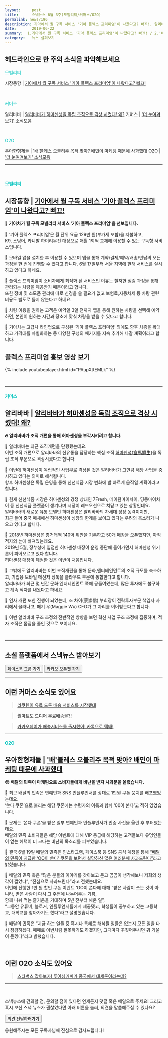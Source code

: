 ```yaml
---
layout:     post
title:      스낵뉴스 6월 3주(모빌리티/커머스/O2O) 
permalink: news/196
description: 기아에서 월 구독 서비스 '기아 플렉스 프리미엄'이 나왔다고? 빠끄!, 알리바라가 허마셴성을 독립 조직으로 격상 시켰대! 왜?, '배'블레스 오블리주 목적 맞아? 배민이 마케팅 때문에 사과했대
date:       2019-06-22
summary:  1.기아에서 월 구독 서비스 '기아 플렉스 프리미엄'이 나왔다고? 빠끄! / 2.'배'블레스 오블리주 목적 맞아? 배민이 마케팅 때문에 사과했대 / 그외 알리바바 소식도 있어요!
category:   뉴스 살펴보기
---
```


## 헤드라인으로 한 주의 소식을 파악해보세요

<a href="#mobility"></a><span style = "color: #00c3bd">모빌리티</span>

시장동향 | [기아에서 월 구독 서비스 '기아 플렉스 프리미엄'이 나왔다고? 빠끄!](#kiaflexpremium_mobility_06_22)

<br>

<a href="#commerce"></a><span style = "color: #00c3bd">커머스</span>

알리바바 | [알리바바가 허마셴성을 독립 조직으로 격상 시켰대! 왜?](#alibabaOrganizationChange_commerce_06_22)
커머스 | ['더 눈여겨보기' 소식모음](#morethings_commerce_06_22)

<br>


<a href="#o2o"></a><span style = "color: #00c3bd">O2O</span>

우아한형제들 | ['배'블레스 오블리주 목적 맞아? 배민이 마케팅 때문에 사과했대](#woowaApologize_o2o_06_22)
O2O | ['더 눈여겨보기' 소식모음](#morethings_o2o_06_22)

- - -

<br>

#### <a name="mobility"></a><span style = "color: #00c3bd">모빌리티</span>

## <a name=""></a>시장동향 | [기아에서 월 구독 서비스 '기아 플렉스 프리미엄'이 나왔다고? 빠끄!](http://www.nspna.com/news/?mode=view&newsid=365607)

<strong>🚗 기아차가 월 구독 모빌리티 서비스 ‘기아 플렉스 프리미엄’을 선보입니다. </strong>

📍 ‘기아 플렉스 프리미엄’은 월 단위 요금 129만 원(부가세 포함)을 지불하고,  
K9, 스팅어, 카니발 하이리무진 대상으로 매월 1회씩 교체해 이용할 수 있는 구독형 서비스입니다. 

📍 모바일 앱을 설치한 후 이용할 수 있으며 앱을 통해 계약/결제/예약/배송/반납의 모든 과정을 한 번에 진행할 수 있다고 합니다.
6월 17일부터 서울 지역에 한해 서비스를 실시하고 있다고 하네요.

📍 플렉스 프리미엄이 소비자에게 최적화 된 서비스인 이유는 철저한 점검 과정을 통해 관리되는 차량을 제공받기 때문이라고 합니다.   
또한 정비 및 소모품 관리에 따로 신경을 쓸 필요가 없고 보험료,자동차세 등 차량 관련 비용도 별도로 들지 않는다고 하네요.

📍 차량 이용을 원하는 고객은 예약일 3일 전까지 앱을 통해 원하는 차량을 선택해 예약하면, 본인이 원하는 시간과 장소에 맞춰 차량을 받을 수 있다고 합니다.

📍 기아차는 고급차 라인업으로 구성된 ‘기아 플렉스 프리미엄’ 외에도 향후 차종을 확대하고 가격대를 차별화하는 등 다양한 구성의 패키지를 지속 추가해 나갈 계획이라고 합니다.
 
## 플렉스 프리미엄 홍보 영상 보기

{% include youtubeplayer.html id="PAupXttEMLk" %}

<br>

- - -

#### <a name="commerce"></a><span style = "color: #00c3bd">커머스</span>

## <a name=""></a>알리바바 | [알리바바가 허마셴성을 독립 조직으로 격상 시켰대! 왜?](http://www.newspim.com/news/view/20190620000963)

<strong>🔥 알리바바가 조직 개편을 통해 허마셴셩을 부각시키려고 합니다. </strong>

📍 알리바바는 최근 조직개편을 단행했는데요.  
이번 조직 개편으로 알리바바의 신유통을 담당하는 핵심 조직 [허마셴성(盒馬鮮生)](http://blog.naver.com/PostView.nhn?blogId=mhj5333&logNo=221468092390&parentCategoryNo=&categoryNo=41&viewDate=&isShowPopularPosts=false&from=postView)을 독립 조직 부문으로 격상시켰다고 합니다.

📍 이번에 허마셴성이 독립적인 사업부로 격상된 것은 알리바바가 그만큼 해당 사업을 중시하고 있다는 의미로 해석됩니다.    
향후 허마셴성은 독립 운영을 통해 신선식품 시장 변화에 발 빠르게 움직일 계획이라고 합니다.

📍 현재 신선식품 시장은 허마셴성의 경쟁 상대인 7Fresh, 메이퇀마이차이, 딩동마이차이 등 신선식품 플랫폼이 생겨나며 시장이 레드오션으로 치닫고 있는 상황인데요.    
알리바바의 새로운 유통 모델인 허마셴성은 알리바바의 차세대 성장 동력이지만,    
최근 들어 중국 매체에선 허마셴성이 성장의 한계를 보이고 있다는 우려의 목소리가 나오고 있다고 합니다. 

📍 2018년 허마셴성은 총거래액 140억 위안을 기록하고 50개 매장을 오픈했지만, 아직 적자의 늪에 빠져있는데요.      
2019년 5월, 장쑤성에 입점한 허마셴성 매장이 운영 중단에 들어가면서 허마셴성 위기론이 피어오르고 있다 합니다.     
허마셴성 매장이 폐점한 것은 이번이 처음입니다.

📍 그밖에도 알리바바는 이번 조직개편을 통해 문화,엔터테인먼트의 조직 규모를 축소하고, 기업용 모바일 메신저 딩톡을 클라우드 부문에 통합한다고 합니다.  
알리바바가 최근 몇 년간 문화·엔터테인먼트 쪽에 공들여왔는데, 많은 투자에도 불구하고 계속 적자를 내왔다고 하네요.

📍 인사 개편 또한 진행이 되었는데, 조 차이(蔡崇信) 부회장이 전략투자부문 책임자 자리에서 물러나고, 매기 우(Maggie Wu) CFO가 그 자리를 이어받는다고 합니다.   

📍 이번 알리바바 구조 조정의 전반적인 방향을 보면 혁신 사업 구조 조정에 집중하며, 적자 조직은 몸집을 줄인 것으로 보이네요.

<br>

- - -

## 소셜 플랫폼에서 스낵뉴스 받아보기

<a class="button_post_a" href="https://www.facebook.com/groups/2025149054465611/?ref=group_browse_new" onclick="ga('send', 'event', 'post', 'click', 'facebook');" ><button class="button_post_refer">페이스북 그룹 가기</button></a>
<a class="button_post_a" href="https://goo.gl/forms/wf7tAS667BXFi04k2" onclick="ga('send', 'event', 'post', 'click', 'kakao');" ><button class="button_post_refer" >카카오 오픈챗 가기</button></a>

- - -

## <a name=""></a>이런 커머스 소식도 있어요

> [라쿠텐이 유료 드론 배송 서비스를 시작했대](http://www.irobotnews.com/news/articleView.html?idxno=17490)

> [월마트도 드디어 무료배송을?!](http://techneedle.com/archives/37458)

> [카카오페이가 배송서비스를 출시했어! 카톡으로 택배!](https://news.naver.com/main/read.nhn?mode=LSD&mid=shm&sid1=105&oid=277&aid=0004486886)

- - -

#### <a name="o2o"></a><span style = "color: #00c3bd">O2O</span>

## <a name=""></a>우아한형제들 | ['배'블레스 오블리주 목적 맞아? 배민이 마케팅 때문에 사과했대](https://news.naver.com/main/read.nhn?mode=LSD&mid=shm&sid1=105&oid=018&aid=0004406499)

<strong>😔 배달의 민족이 마케팅으로 소비자들에게 비난을 받자 사과문을 올렸습니다.</strong>

📍 최근 배달의 민족은 연예인과 SNS 인플루언서를 상대로 1만원 쿠폰 뭉치를 배포했었는데요.   
‘쏜다 쿠폰’으로 불리는 해당 쿠폰에는 수령자의 이름과 함께 ‘00이 쏜다’고 적혀 있었습니다.

📍 문제는 ‘쏜다 쿠폰’을 받은 일부 연예인과 인플루언서가 인증 사진을 올린 후 부터였는데요.   
배달의 민족 소비자들은 해당 이벤트에 대해 VIP 등급에 해당하는 고객들보다 유명인들이 얻는 혜택이 더 크다는 비난의 목소리를 퍼부었습니다.  

📍 결국 6월 19일 배달의 민족은 인스타그램, 페이스북 등 SNS 공식 계정을 통해 [“배달의 민족이 지급한 ‘OO이 쏜다’ 쿠폰을 보면서 실망하신 많은 여러분께 사과드린다”](https://www.instagram.com/p/By4kWdcJ3Ak/)라고 밝혔습니다.

📍 배달의 민족 측은 “많은 분들의 이야기를 찾아보고 듣고 곰곰이 생각해보니 저희의 생각이 짧았다”, “진심으로 사과드린다”라고 전했는데요.   
이번에 진행한 1만 원 할인 쿠폰 이벤트 ‘OO이 쏜다에 대해 “받은 사람이 쓰는 것이 아니라, 받은 사람이 다시 그 주변에 나누어주는 기쁨,   
함께 나눠 먹는 즐거움을 기대하며 5년 전부터 해온 일”,  
“그동안 유튜버, 블로거, 인플루언서들에게 제공됐고, 학생들이 공부하고 있는 고등학교, 대학교를 찾아가기도 했다”라고 설명했습니다. 

📍 배달의 민족은 “지금 하는 일들 중 혹시나 특혜로 해석될 일들은 없는지 모든 일을 다시 점검하겠다. 때때로 이번처럼 잘못하기도 하겠지만, 그때마다 꾸짖어주시면 귀 기울여 듣겠다”라고 밝혔습니다.


<br>


## <a name=""></a>이런 O2O 소식도 있어요

> [스타벅스 잡아보자! 루이싱커피가 중국에서 대세론이라는데?](http://news.heraldcorp.com/view.php?ud=20190617000468)


- - -

<br>


스낵뉴스에 건의할 점, 문의할 점이 있다면 언제든지 댓글 혹은 메일으로 주세요!
그리고 혹시 보신 스낵 뉴스가 괜찮았다면 아래 버튼을 눌러, 의견을 말씀해주실 수 있나요?

<a class="button_post_a" href="https://seanlion.typeform.com/to/giDc38" onclick="ga('send', 'event', 'post', 'click', 'survey_news');" ><button class="button_post_refer">의견 전달하러가기</button></a>


응원해주시는 모든 구독자님께 진심으로 감사드립니다!

